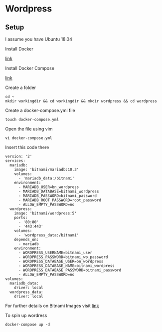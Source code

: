 # Wordpress

## Setup

I assume you have Ubuntu 18.04

Install Docker

[link](https://docs.docker.com/install/linux/docker-ce/ubuntu/)

Install Docker Compose

[link](https://docs.docker.com/compose/install/)

Create a folder

```
cd ~
mkdir workingdir && cd workingdir && mkdir wordpress && cd wordpress
```

Create a docker-compose.yml file
```
touch docker-compose.yml
```

Open the file using vim

```
vi docker-compose.yml
```

Insert this code there
```
version: '2'
services:
  mariadb:
    image: 'bitnami/mariadb:10.3'
    volumes:
      - 'mariadb_data:/bitnami'
    environment:
      - MARIADB_USER=bn_wordpress
      - MARIADB_DATABASE=bitnami_wordpress
      - MARIADB_PASSWORD=bitnami_password
      - MARIADB_ROOT_PASSWORD=root_password
      - ALLOW_EMPTY_PASSWORD=no
  wordpress:
    image: 'bitnami/wordpress:5'
    ports:
      - '80:80'
      - '443:443'
    volumes:
      - 'wordpress_data:/bitnami'
    depends_on:
      - mariadb
    environment:
      - WORDPRESS_USERNAME=bitnami_user
      - WORDPRESS_PASSWORD=bitnami_wp_password
      - WORDPRESS_DATABASE_USER=bn_wordpress
      - WORDPRESS_DATABASE_NAME=bitnami_wordpress
      - WORDPRESS_DATABASE_PASSWORD=bitnami_password
      - ALLOW_EMPTY_PASSWORD=no
volumes:
  mariadb_data:
    driver: local
  wordpress_data:
    driver: local
```

For further details on Bitnami Images visit [link](https://hub.docker.com/r/bitnami/wordpress)

To spin up wordress
```
docker-compose up -d
```